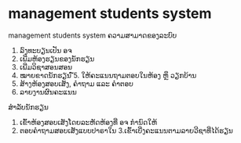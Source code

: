 # management students system
management students system
ຄວາມສາມາດຂອງລະບົບ
1. ລົງທະບຽນເປັນ ອຈ
2. ເພີ່ມຫ້ອງຮຽນຂອງນັກຮຽນ
3. ເພີ່ມວິຊາສອນສອນ
4. ໝາຍຂາດນັກຮຽນ
໌໌໌5. ໃຫ້ຄະແນນຖາມຕອບໃນຫ້ອງ ຫຼຶ ວຽກບ້ານ
6. ສ້າງຫ້ອງສອບເສັງ, ຄໍາຖາມ ແລະ ຄໍາຕອບ
7. ລາຍງານຜົນຄະແນນ

ສໍາລັບນັກຮຽນ
1. ເຂົ້າຫ້ອງສອບເສັງໂດຍລະຫັດຫ້ອງທີ່ ອຈ ກໍານົດໃຫ້
2. ຕອບຄໍາຖາມສອບເສັງແບບປາຣາໃນ
3.ເຂົ້າເບີ່ງຄະແນນຕາມລາຍວີຊາທີ່ໄດ້ຮຽນ
